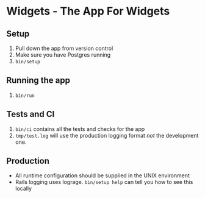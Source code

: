 # Widgets - The App For Widgets

## Setup

1. Pull down the app from version control
2. Make sure you have Postgres running
3. `bin/setup`

## Running the app

1. `bin/run`

## Tests and CI

1. `bin/ci` contains all the tests and checks for the app
2. `tmp/test.log` will use the production logging format *not* the development one.

## Production

* All runtime configuration should be supplied in the UNIX environment
* Rails logging uses lograge. `bin/setup help` can tell you how to see this locally